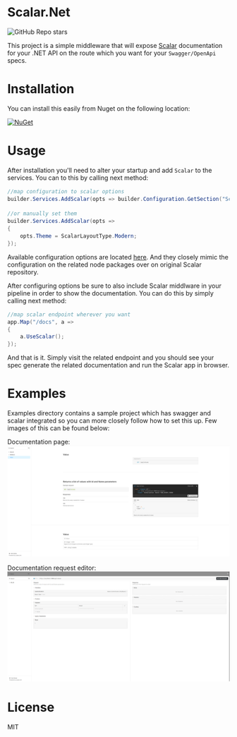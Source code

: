 # Scalar.Net

![GitHub Repo stars](https://img.shields.io/github/stars/DenisPav/Scalar.Net)

This project is a simple middleware that will expose [Scalar](https://github.com/scalar/scalar/) documentation for your .NET API on the route which you want for your `Swagger/OpenApi` specs.

# Installation
You can install this easily from Nuget on the following location:

[![NuGet](https://img.shields.io/nuget/v/Scalar.Net)](https://www.nuget.org/packages/Scalar.Net/)

# Usage
After installation you'll need to alter your startup and add `Scalar` to the services. You can to this by calling next method:

```csharp
//map configuration to scalar options
builder.Services.AddScalar(opts => builder.Configuration.GetSection("Scalar").Bind(opts));

//or manually set them
builder.Services.AddScalar(opts => 
{
    opts.Theme = ScalarLayoutType.Modern;
});
```

Available configuration options are located [here](./src/Scalar.Net/ScalarConfigurationOptions.cs). And they closely mimic the configuration on the related node packages over on original Scalar repository.

After configuring options be sure to also include Scalar middlware in your pipeline in order to show the documentation. You can do this by simply calling next method:

```csharp
//map scalar endpoint wherever you want
app.Map("/docs", a =>
{
    a.UseScalar();
});
```

And that is it. Simply visit the related endpoint and you should see your spec generate the related documentation and run the Scalar app in browser.

# Examples
Examples directory contains a sample project which has swagger and scalar integrated so you can more closely follow how to set this up. Few images of this can be found below:

Documentation page:
![Scalar documentation](./docs/scalar-docs.png)

Documentation request editor:
![Scalar documentation](./docs/scalar-request-editor.png)

# License
MIT